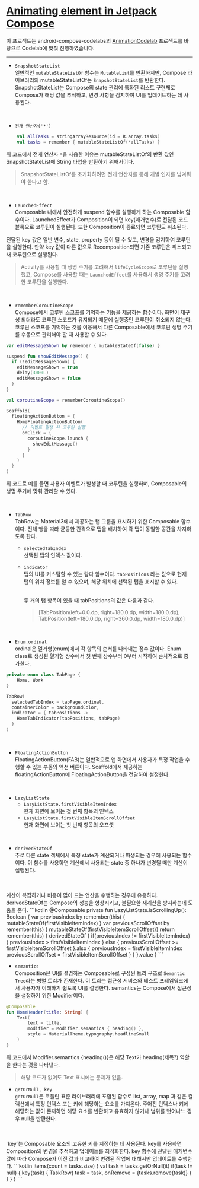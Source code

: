 # [Animating element in Jetpack Compose](https://developer.android.com/codelabs/jetpack-compose-animation?continue=https%3A%2F%2Fdeveloper.android.com%2Fcourses%2Fpathways%2Fjetpack-compose-for-android-developers-2%23codelab-https%3A%2F%2Fdeveloper.android.com%2Fcodelabs%2Fjetpack-compose-animation#0)
이 프로젝트는 android-compose-codelabs의 [AnimationCodelab](https://github.com/googlecodelabs/android-compose-codelabs/tree/main/AnimationCodelab) 프로젝트를 바탕으로 Codelab에 맞춰 진행하였습니다.

---

- `SnapshotStateList`<br>
일반적인 `mutableStateListOf` 함수는 `MutableList`를 반환하지만, Compose 라이브러리의 mutableStateListOf는
`SnapshotStateList`를 반환한다. SnapshotStateList는 Compose의 state 관리에 특화된 리스트 구현체로 Compose가
해당 값을 추적하고, 변경 사항을 감지하여 UI를 업데이트하는 데 사용된다.

<br>

- `전개 연산자('*')`<br>
```kotlin
    val allTasks = stringArrayResource(id = R.array.tasks)
    val tasks = remember { mutableStateListOf(*allTasks) }
```
위 코드에서 전개 연산자 `*`을 사용한 이유는 mutableStateListOf의 반환 값인 SnapshotStateList에 String 타입을
반환하기 위해서이다.
> SnapshotStateListOf를 초기화하려면 전개 연산자를 통해 개별 인자를 넘겨줘야 한다고 함.

<br>

- `LaunchedEffect`<br>
Composable 내에서 안전하게 suspend 함수를 실행하게 하는 Composable 함수이다. LaunchedEffect가 Composition이 되면
key(매개변수)로 전달된 코드 블록으로 코루틴이 실행된다. 또한 Composition이 종료되면  코루틴도 취소된다.

전달된 key 값은 일반 변수, state, property 등이 될 수 있고, 변경을 감지하여 코루틴을 실행한다.
만약 key 값이 다른 값으로 Recomposition되면 기존 코루틴은 취소되고 새 코루틴으로 실행된다.
> Activity를 사용할 때 생명 주기를 고려해서 `lifeCycleScope`로 코루틴을 실행했고, Compose를 사용할 때는
  `LaunchedEffect`를 사용해서 생명 주기를 고려한 코루틴을 실행한다.

<br>

- `rememberCoroutineScope`<br>
Compose에서 코루틴 스코프를 기억하는 기능을 제공하는 함수이다.
화면이 재구성 되더라도 코루틴 스코프가 유지되기 때문에 실행중인 코루틴이 취소되지 않는다. 
코루틴 스코프를 기억하는 것을 이용해서 다른 Composable에서 코루틴 생명 주기를 수동으로 관리해야 할 때
사용할 수 있다.

```kotlin
var editMessageShown by remember { mutableStateOf(false) }

suspend fun showEditMessage() {
  if (!editMessageShown) {
    editMessageShown = true
    delay(3000L)
    editMessageShown = false
  }
}

val coroutineScope = rememberCoroutineScope()

Scaffold(
  floatingActionButton = {
    HomeFloatingActionButton(
      // 이벤트 발생 시 코루틴 실행
      onClick = {
        coroutineScope.launch {
          showEditMessage()
        }
      }
    )
  }
)
```
위 코드로 예를 들면 사용자 이벤트가 발생할 때 코루틴을 실행하며, Composable의 생명 주기에 맞춰 관리할 수 있다.

<br>

- `TabRow`<br>
TabRow는 Material3에서 제공하는 탭 그룹을 표시하기 위한 Composable 함수이다.
전체 행을 따라 균등한 간격으로 탭을 배치하여 각 탭이 동일한 공간을 차지하도록 한다.
  - `selectedTabIndex`<br>
  선택된 탭의 인덱스 값이다.
  - `indicator`<br>
  탭의 UI를 커스텀할 수 있는 람다 함수이다.
  `tabPositions` 라는 값으로 현재 탭의 위치 정보를 알 수 있으며, 해당 위치에 선택된 탭을 표시할 수 있다.
  
    <br>
    두 개의 탭 항목이 있을 때 tabPositions의 값은 다음과 같다.<br>
    
    > [TabPosition(left=0.0.dp, right=180.0.dp, width=180.0.dp), TabPosition(left=180.0.dp, right=360.0.dp, width=180.0.dp)]

<br>

- `Enum.ordinal`<br>
ordinal은 열거형(enum)에서 각 항목의 순서를 나타내는 정수 값이다.
Enum class로 생성된 열거형 상수에서 첫 번째 상수부터 0부터 시작하여 순차적으로 증가한다.
```kotlin
private enum class TabPage {
    Home, Work
}

TabRow(
  selectedTabIndex = tabPage.ordinal,
  containerColor = backgroundColor,
  indicator = { tabPositions ->
    HomeTabIndicator(tabPositions, tabPage)
  }
)
```

<br>

- `FloatingActionButton`<br>
FloatingActionButton(FAB)는 일반적으로 앱 화면에서 사용자가 특정 작업을 수행할 수 있는 부동의 액션 버튼이다.
Scaffold에서 제공하는 floatingActionButton에 FloatingActionButton을 전달하여 설정한다.

<br>

- `LazyListState`<br>
  - `LazyListState.firstVisibleItemIndex`<br>
  현재 화면에 보이는 첫 번째 항목의 인텍스
  - `LazyListState.firstVisibleItemScrollOffset`<br>
  현재 화면에 보이는 첫 번째 항목의 오프셋

<br>

- `derivedStateOf` <br>
주로 다른 state 객체에서 특정 state가 계산되거나 파생되는 경우에 사용되는 함수이다.
이 함수를 사용하면 계산에서 사용되는 state 중 하나가 변경될 때만 계산이 실행된다.
<br>
<br>
계산이 복잡하거나 비용이 많이 드는 연산을 수행하는 경우에 유용하다.
derivedStateOf는 Compose의 성능을 향상시키고, 불필요한 재계산을 방지하는데 도움을 준다.
```kotlin
@Composable
private fun LazyListState.isScrollingUp(): Boolean {
    var previousIndex by remember(this) { mutableStateOf(firstVisibleItemIndex) }
    var previousScrollOffset by remember(this) { mutableStateOf(firstVisibleItemScrollOffset)}
    return remember(this) {
        derivedStateOf {
            if(previousIndex != firstVisibleItemIndex) {
                previousIndex > firstVisibleItemIndex
            } else {
                previousScrollOffset >= firstVisibleItemScrollOffset
            }.also {
                previousIndex = firstVisibleItemIndex
                previousScrollOffset = firstVisibleItemScrollOffset
            }
        }
    }.value
}
```

<br>

- `semantics`<br>
Composition은 UI를 설명하는 Composable로 구성된 트리 구조로 `Semantic Tree`라는 병렬 트리가 존재한다.
이 트리는 접근성 서비스와 테스트 프레임워크에서 사용자가 이해하기 쉽도록 UI를 설명한다.
semantics는 Compose에서 접근성을 설정하기 위한 Modifier이다.
```kotlin
@Composable
fun HomeHeader(title: String) {
    Text(
        text = title,
        modifier = Modifier.semantics { heading() },
        style = MaterialTheme.typography.headlineSmall
    )
}
```
위 코드에서 Modifier.semantics {heading()}은 해당 Text가 heading(제목?) 역할을 한다는 것을 나타낸다.
> 해당 코드가 없어도 Text 표시에는 문제가 없음.

- `getOrNull, key`<br>
`getOrNull`은 코틀린 표준 라이브러리에 포함된 함수로 list, array, map 과 같은 컬렉션에서 특정 인텍스 또는 키에 해당하는 요소를 가져온다.
주어진 인덱스나 키에 해당하는 값이 존재하면 해당 요소를 반환하고 유효하지 않거나 범위를 벗어나느 경우 null을 반환한다.
<br>
<br>
`key`는 Composable 요소의 고유한 키를 지정하는 데 사용된다.
key를 사용하면 Composition의 변경을 추적하고 업데이트를 최적화한다.
key 함수에 전달된 매개변수 값에 따라 Compose가 이전 값과 비교하여 변경된 작업에 대해서만 업데이트를 수행한다.
```kotlin
items(count = tasks.size) {
  val task = tasks.getOrNull(it)
  if(task != null) {
    key(task) {
      TaskRow(
        task = task,
        onRemove = {tasks.remove(task)}
      )
    }
  }
}
```